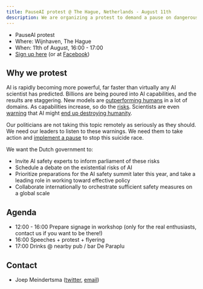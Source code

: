```yaml
---
title: PauseAI protest @ The Hague, Netherlands - August 11th
description: We are organizing a protest to demand a pause on dangerous AI development.
---
```


- PauseAI protest
- Where: Wijnhaven, The Hague
- When: 11th of August, 16:00 - 17:00
- [Sign up here](https://docs.google.com/forms/d/e/1FAIpQLScGoe6jY7VmhYCx3XuoxCX-dCnUdHa53Z_tVMY0gn0I0Kf3Ag/viewform?usp%253Dsf_link) (or at [Facebook](https://www.facebook.com/events/950508269582831))

## Why we protest

AI is rapidly becoming more powerful, far faster than virtually any AI scientist has predicted.
Billions are being poured into AI capabilities, and the results are staggering.
New models are [outperforming humans](/sota) in a lot of domains.
As capabilities increase, so do the [risks](/risks).
Scientists are even [warning](https://www.safe.ai/statement-on-ai-risk) that AI might [end up destroying humanity](/xrisk).

Our politicians are not taking this topic remotely as seriously as they should.
We need our leaders to listen to these warnings.
We need them to take action and [implement a pause](/proposal) to stop this suicide race.

We want the Dutch government to:

- Invite AI safety experts to inform parliament of these risks
- Schedule a debate on the existential risks of AI
- Prioritize preparations for the AI safety summit later this year, and take a leading role in working toward effective policy
- Collaborate internationally to orchestrate sufficient safety measures on a global scale

## Agenda

- 12:00 - 16:00 Prepare signage in workshop (only for the real enthusiasts, contact us if you want to be there!)
- 16:00 Speeches + protest + flyering
- 17:00 Drinks @ nearby pub / bar De Paraplu

## Contact

- Joep Meindertsma ([twitter](https://twitter.com/joepmeindertsma), [email](mailto:joep@ontola.io))
